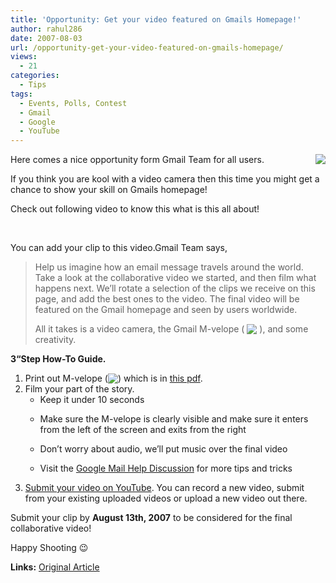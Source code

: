 ```yaml
---
title: 'Opportunity: Get your video featured on Gmails Homepage!'
author: rahul286
date: 2007-08-03
url: /opportunity-get-your-video-featured-on-gmails-homepage/
views:
  - 21
categories:
  - Tips
tags:
  - Events, Polls, Contest
  - Gmail
  - Google
  - YouTube
---
```

<img class="wp-image-53183" src="http://mail.google.com/mail/help/images/gmail_m.jpg" align="right" border="0" />Here comes a nice opportunity form Gmail Team for all users.

If you think you are kool with a video camera then this time you might get a chance to show your skill on Gmails homepage!

Check out following video to know this what is this all about!

<p align="center">
  &nbsp;
</p>

<div style="text-align: center">
</div>

You can add your clip to this video.Gmail Team says,

> <p dir="ltr" style="margin-right: 0px">
>   Help us imagine how an email message travels around the world. Take a look at the collaborative video we started, and then film what happens next. We&#8217;ll rotate a selection of the clips we receive on this page, and add the best ones to the video. The final video will be featured on the Gmail homepage and seen by users worldwide.
> </p>
> 
> All it takes is a video camera, the Gmail M-velope ( <img src="http://mail.google.com/mail/help/images/gmail_m_sm.jpg" align="absbottom" border="0" /> ), and some creativity.

<p dir="ltr" style="margin-right: 0px">
  <strong>3“Step How-To Guide.</strong>
</p>

  1. Print out M-velope (<img src="http://mail.google.com/mail/help/images/gmail_m_sm.jpg" align="absbottom" border="0" />) which is in <a href="http://mail.google.com/mail/help/gmail_envelope.pdf" onclick="_gaq.push(['_trackEvent', 'outbound-article', 'http://mail.google.com/mail/help/gmail_envelope.pdf', 'this pdf']);" target="_blank">this pdf</a>.
  2. Film your part of the story. 
      * <div style="margin-right: 0px">
          Keep it under 10 seconds
        </div>
    
      * Make sure the M-velope is clearly visible and make sure it enters from the left of the screen and exits from the right
      * Don&#8217;t worry about audio, we&#8217;ll put music over the final video
      * Visit the <a href="http://groups.google.com/group/Gmail-ABCs/browse_thread/thread/4617c83beec4c990" onclick="_gaq.push(['_trackEvent', 'outbound-article', 'http://groups.google.com/group/Gmail-ABCs/browse_thread/thread/4617c83beec4c990', 'Google Mail Help Discussion']);" >Google Mail Help Discussion</a> for more tips and tricks
  3. <a href="http://www.youtube.com/video_response_upload?v=VfDW7qAdFGk" onclick="_gaq.push(['_trackEvent', 'outbound-article', 'http://www.youtube.com/video_response_upload?v=VfDW7qAdFGk', 'Submit your video on YouTube']);" target="_blank">Submit your video on YouTube</a>. You can record a new video, submit from your existing uploaded videos or upload a new video out there.

<p class="citation">
  Submit your clip by <strong>August 13th, 2007</strong> to be considered for the final collaborative video!
</p>

<p class="citation">
  Happy Shooting 😉
</p>

<p class="citation">
  <strong>Links:</strong> <a href="http://mail.google.com/mail/help/gmail_video.html#utm_source=en-et-newfea&utm_medium=et&utm_campaign=en" onclick="_gaq.push(['_trackEvent', 'outbound-article', 'http://mail.google.com/mail/help/gmail_video.html#utm_source=en-et-newfea&utm_medium=et&utm_campaign=en', 'Original Article']);" target="_blank">Original Article</a>
</p>
